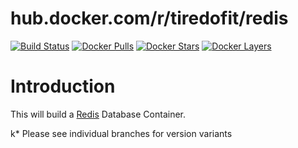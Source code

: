 # hub.docker.com/r/tiredofit/redis

[![Build Status](https://img.shields.io/docker/build/tiredofit/redis.svg)](https://hub.docker.com/r/tiredofit/redis)
[![Docker Pulls](https://img.shields.io/docker/pulls/tiredofit/redis.svg)](https://hub.docker.com/r/tiredofit/redis)
[![Docker Stars](https://img.shields.io/docker/stars/tiredofit/redis.svg)](https://hub.docker.com/r/tiredofit/redis)
[![Docker 
Layers](https://images.microbadger.com/badges/image/tiredofit/redis.svg)](https://microbadger.com/images/tiredofit/redis)

# Introduction

This will build a [Redis](https://www.redis.org) Database Container.

k* Please see individual branches for version variants
